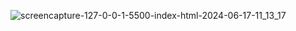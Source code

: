 ![screencapture-127-0-0-1-5500-index-html-2024-06-17-11_13_17](https://github.com/nijpadaliya/amazon-clone-/assets/169024897/5c691279-f6d1-4d81-8d22-b4f14aade743)
